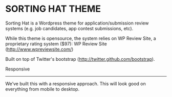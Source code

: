 SORTING HAT THEME
===================

Sorting Hat is a Wordpress theme for application/submission review systems (e.g. job candidates, app contest submissions, etc).

While this theme is opensource, the system relies on WP Review Site, a proprietary rating system ($97):  WP Review Site (http://www.wpreviewsite.com/)

Built on top of Twitter's bootstrap (http://twitter.github.com/bootstrap). 

Responsive
__________

We’ve built this with a responsive approach.  This will look good on everything from mobile to desktop.